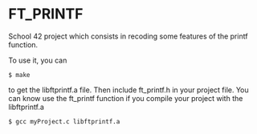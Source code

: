 # FT_PRINTF
School 42 project which consists in recoding some features of the printf function.

To use it, you can 
```
$ make
```
to get the libftprintf.a file.
Then include ft_printf.h in your project file.
You can know use the ft_printf function if you compile your project with the libftprintf.a
```
$ gcc myProject.c libftprintf.a
```

